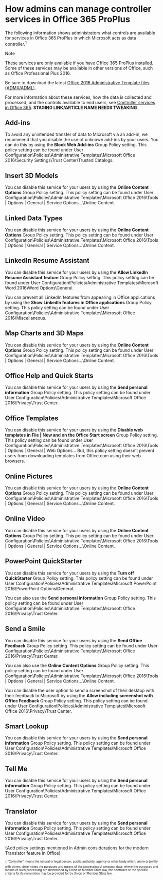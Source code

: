 
# How admins can manage controller services in Office 365 ProPlus 

The following information shows administrators what controls are available for services in Office 365 ProPlus in which Microsoft acts as data controller.<sup>1<sup/>

> [!NOTE]
> These services are only available if you have Office 365 ProPlus installed. Some of these services may be available in other versions of Office, such as Office Professional Plus 2016. 

Be sure to download the latest [Office 2016 Administrative Template files (ADMX/ADML)](https://www.microsoft.com/download/details.aspx?id=49030).


For more information about these services, how the data is collected and processed, and the controls available to end users, see [Controller services in Office 365](https://support.officeppe.com/article/92c234f1-dc91-4dc1-925d-6c90fc3816d8).  **STAGING LINK/ARTICLE NAME NEEDS TWEAKING**

## Add-ins 
To avoid any unintended transfer of data to Microsoft via an add-in, we recommend that you disable the use of unknown add-ins by your users. You can do this by using the **Block Web Add-ins** Group Policy setting. This policy setting can be found under User Configuration\Policies\Administrative Templates\Microsoft Office 2016\Security Settings\Trust Center\Trusted Catalogs. 

## Insert 3D Models
You can disable this service for your users by using the **Online Content Options** Group Policy setting. This policy setting can be found under User Configuration\Policies\Administrative Templates\Microsoft Office 2016\Tools | Options | General | Service Options...\Online Content. 


## Linked Data Types 
You can disable this service for your users by using the **Online Content Options** Group Policy setting. This policy setting can be found under User Configuration\Policies\Administrative Templates\Microsoft Office 2016\Tools | Options | General | Service Options...\Online Content. 

## LinkedIn Resume Assistant 
You can disable this service for your users by using the **Allow LinkedIn Resume Assistant feature** Group Policy setting. This policy setting can be found under User Configuration\Policies\Administrative Templates\Microsoft Word 2016\Word Options\General. 

You can prevent all LinkedIn features from appearing in Office applications by using the **Show LinkedIn features in Office applications** Group Policy setting. This policy setting can be found under User Configuration\Policies\Administrative Templates\Microsoft Office 2016\Miscellaneous. 

## Map Charts and 3D Maps 
You can disable this service for your users by using the **Online Content Options** Group Policy setting. This policy setting can be found under User Configuration\Policies\Administrative Templates\Microsoft Office 2016\Tools | Options | General | Service Options...\Online Content. 


## Office Help and Quick Starts 
You can disable this service for your users by using the **Send personal information** Group Policy setting. This policy setting can be found under User Configuration\Policies\Administrative Templates\Microsoft Office 2016\Privacy\Trust Center. 

## Office Templates 
You can disable this service for your users by using the **Disable web templates in File | New and on the Office Start screen** Group Policy setting. This policy setting can be found under User Configuration\Policies\Administrative Templates\Microsoft Office 2016\Tools | Options | General | Web Options… But, this policy setting doesn’t prevent users from downloading templates from Office.com using their web browsers.

## Online Pictures 
You can disable this service for your users by using the **Online Content Options** Group Policy setting. This policy setting can be found under User Configuration\Policies\Administrative Templates\Microsoft Office 2016\Tools | Options | General | Service Options...\Online Content. 

## Online Video 
You can disable this service for your users by using the **Online Content Options** Group Policy setting. This policy setting can be found under User Configuration\Policies\Administrative Templates\Microsoft Office 2016\Tools | Options | General | Service Options...\Online Content. 

## PowerPoint QuickStarter
You can disable this service for your users by using the **Turn off QuickStarter** Group Policy setting. This policy setting can be found under User Configuration\Policies\Administrative Templates\Microsoft PowerPoint 2016\PowerPoint Options\General. 

You can also use the **Send personal information** Group Policy setting. This policy setting can be found under User Configuration\Policies\Administrative Templates\Microsoft Office 2016\Privacy\Trust Center. 


## Send a Smile
You can disable this service for your users by using the **Send Office Feedback** Group Policy setting. This policy setting can be found under User Configuration\Policies\Administrative Templates\Microsoft Office 2016\Privacy\Trust Center.

You can also use the **Online Content Options** Group Policy setting. This policy setting can be found under User Configuration\Policies\Administrative Templates\Microsoft Office 2016\Tools | Options | General | Service Options...\Online Content. 

You can disable the user option to send a screenshot of their desktop with their feedback to Microsoft by using the **Allow including screenshot with Office Feedback** Group Policy setting. This policy setting can be found under User Configuration\Policies\Administrative Templates\Microsoft Office 2016\Privacy\Trust Center.


## Smart Lookup
You can disable this service for your users by using the **Send personal information** Group Policy setting. This policy setting can be found under User Configuration\Policies\Administrative Templates\Microsoft Office 2016\Privacy\Trust Center. 


## Tell Me
You can disable this service for your users by using the **Send personal information** Group Policy setting. This policy setting can be found under User Configuration\Policies\Administrative Templates\Microsoft Office 2016\Privacy\Trust Center. 

## Translator
You can disable this service for your users by using the **Send personal information** Group Policy setting. This policy setting can be found under User Configuration\Policies\Administrative Templates\Microsoft Office 2016\Privacy\Trust Center. 

{Add policy settings mentioned in Admin considerations for the modern Translator feature in Office}



<sup>1<sup/> “Controller” means the natural or legal person, public authority, agency or other body which, alone or jointly with others, determines the purposes and means of the processing of personal data; where the purposes and means of such processing are determined by Union or Member State law, the controller or the specific criteria for its nomination may be provided for by Union or Member State law.

